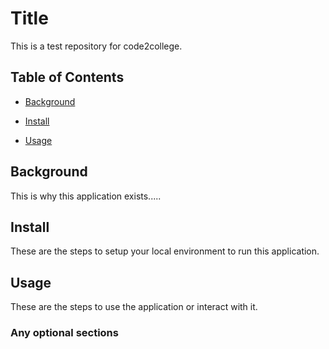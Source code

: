 # Title

This is a test repository for code2college.

## Table of Contents

- [Background](#background)

- [Install](#install)

- [Usage](#usage)

## Background

This is why this application exists.....

## Install

These are the steps to setup your local environment to run this application.

## Usage

These are the steps to use the application or interact with it.

### Any optional sections